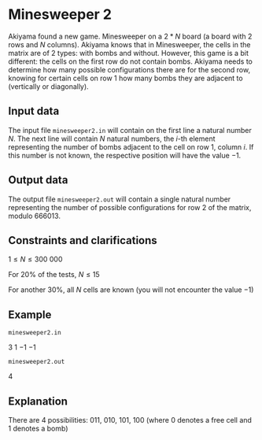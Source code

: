 # Minesweeper 2

Akiyama found a new game. Minesweeper on a $2*N$ board (a board with $2$ rows and $N$ columns). Akiyama knows that in Minesweeper, the cells in the matrix are of $2$ types: with bombs and without. However, this game is a bit different: the cells on the first row do not contain bombs. Akiyama needs to determine how many possible configurations there are for the second row, knowing for certain cells on row $1$ how many bombs they are adjacent to (vertically or diagonally).

## Input data

The input file `minesweeper2.in` will contain on the first line a natural number $N$. The next line will contain $N$ natural numbers, the $i$-th element representing the number of bombs adjacent to the cell on row $1$, column $i$. If this number is not known, the respective position will have the value $-1$.

## Output data

The output file `minesweeper2.out` will contain a single natural number representing the number of possible configurations for row $2$ of the matrix, modulo $666013$.

## Constraints and clarifications

$1 \leq N \leq 300\ 000$

For $20\%$ of the tests, $N \leq 15$

For another $30\%$, all $N$ cells are known (you will not encounter the value $-1$)

## Example

`minesweeper2.in`

$3$
$1$ $-1$ $-1$

`minesweeper2.out`

$4$

## Explanation

There are $4$ possibilities: $011$, $010$, $101$, $100$ (where $0$ denotes a free cell and $1$ denotes a bomb)